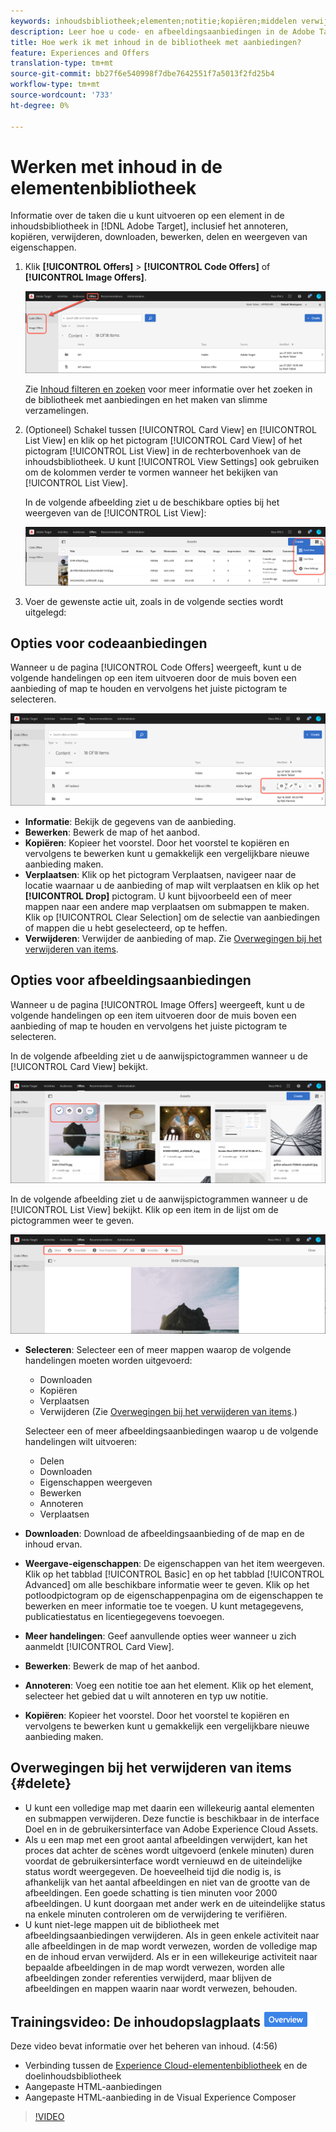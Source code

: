 ```yaml
---
keywords: inhoudsbibliotheek;elementen;notitie;kopiëren;middelen verwijderen;element downloaden;inhoud bewerken;kaart delen;eigenschappen van inhoud weergeven
description: Leer hoe u code- en afbeeldingsaanbiedingen in de Adobe Target Offers-bibliotheek beheert. Leer hoe u de details van een aanbieding kunt weergeven en hoe u aanbiedingen kunt bewerken, kopiëren, verplaatsen of verwijderen.
title: Hoe werk ik met inhoud in de bibliotheek met aanbiedingen?
feature: Experiences and Offers
translation-type: tm+mt
source-git-commit: bb27f6e540998f7dbe7642551f7a5013f2fd25b4
workflow-type: tm+mt
source-wordcount: '733'
ht-degree: 0%

---
```



# Werken met inhoud in de elementenbibliotheek

Informatie over de taken die u kunt uitvoeren op een element in de inhoudsbibliotheek in [!DNL Adobe Target], inclusief het annoteren, kopiëren, verwijderen, downloaden, bewerken, delen en weergeven van eigenschappen.

1. Klik **[!UICONTROL Offers]** > **[!UICONTROL Code Offers]** of **[!UICONTROL Image Offers]**.

   ![Tabbladen Codeaanbiedingen en Afbeeldingsaanbiedingen](/help/c-experiences/c-manage-content/assets/offers-both.png)

   Zie [Inhoud filteren en zoeken](/help/c-experiences/c-manage-content/filter-and-search-content.md#concept_3B59B8F025BF4CEA82ECC5199D365276) voor meer informatie over het zoeken in de bibliotheek met aanbiedingen en het maken van slimme verzamelingen.

1. (Optioneel) Schakel tussen [!UICONTROL Card View] en [!UICONTROL List View] en klik op het pictogram [!UICONTROL Card View] of het pictogram [!UICONTROL List View] in de rechterbovenhoek van de inhoudsbibliotheek. U kunt [!UICONTROL View Settings] ook gebruiken om de kolommen verder te vormen wanneer het bekijken van [!UICONTROL List View].

   In de volgende afbeelding ziet u de beschikbare opties bij het weergeven van de [!UICONTROL List View]:

   ![Opties voor lijstweergave](/help/c-experiences/c-manage-content/assets/view-settings-options.png)

1. Voer de gewenste actie uit, zoals in de volgende secties wordt uitgelegd:

## Opties voor codeaanbiedingen

Wanneer u de pagina [!UICONTROL Code Offers] weergeeft, kunt u de volgende handelingen op een item uitvoeren door de muis boven een aanbieding of map te houden en vervolgens het juiste pictogram te selecteren.

![Pictogrammen boven op het tabblad Codeaanbiedingen](/help/c-experiences/c-manage-content/assets/code-offers-hover-icons.png)

* **Informatie**: Bekijk de gegevens van de aanbieding.
* **Bewerken**: Bewerk de map of het aanbod.
* **Kopiëren**: Kopieer het voorstel. Door het voorstel te kopiëren en vervolgens te bewerken kunt u gemakkelijk een vergelijkbare nieuwe aanbieding maken.
* **Verplaatsen**: Klik op het pictogram Verplaatsen, navigeer naar de locatie waarnaar u de aanbieding of map wilt verplaatsen en klik op het  **[!UICONTROL Drop]** pictogram. U kunt bijvoorbeeld een of meer mappen naar een andere map verplaatsen om submappen te maken. Klik op [!UICONTROL Clear Selection] om de selectie van aanbiedingen of mappen die u hebt geselecteerd, op te heffen.
* **Verwijderen**: Verwijder de aanbieding of map. Zie [Overwegingen bij het verwijderen van items](#delete).

## Opties voor afbeeldingsaanbiedingen

Wanneer u de pagina [!UICONTROL Image Offers] weergeeft, kunt u de volgende handelingen op een item uitvoeren door de muis boven een aanbieding of map te houden en vervolgens het juiste pictogram te selecteren.

In de volgende afbeelding ziet u de aanwijspictogrammen wanneer u de [!UICONTROL Card View] bekijkt.

![Houd pictogrammen boven op het tabblad Afbeeldingsaanbiedingen in de Kaartweergave](/help/c-experiences/c-manage-content/assets/image-offers-hover-icons.png)

In de volgende afbeelding ziet u de aanwijspictogrammen wanneer u de [!UICONTROL List View] bekijkt. Klik op een item in de lijst om de pictogrammen weer te geven.

![Pictogrammen in de lijstweergave op het tabblad Afbeeldingsaanbiedingen](/help/c-experiences/c-manage-content/assets/list-view-hover.png)

* **Selecteren**: Selecteer een of meer mappen waarop de volgende handelingen moeten worden uitgevoerd:

   * Downloaden
   * Kopiëren
   * Verplaatsen
   * Verwijderen (Zie [Overwegingen bij het verwijderen van items](#delete).)

   Selecteer een of meer afbeeldingsaanbiedingen waarop u de volgende handelingen wilt uitvoeren:

   * Delen
   * Downloaden
   * Eigenschappen weergeven
   * Bewerken
   * Annoteren
   * Verplaatsen


* **Downloaden**: Download de afbeeldingsaanbieding of de map en de inhoud ervan.
* **Weergave-eigenschappen**: De eigenschappen van het item weergeven. Klik op het tabblad [!UICONTROL Basic] en op het tabblad [!UICONTROL Advanced] om alle beschikbare informatie weer te geven. Klik op het potloodpictogram op de eigenschappenpagina om de eigenschappen te bewerken en meer informatie toe te voegen. U kunt metagegevens, publicatiestatus en licentiegegevens toevoegen.
* **Meer handelingen**: Geef aanvullende opties weer wanneer u zich aanmeldt  [!UICONTROL Card View].
* **Bewerken**: Bewerk de map of het aanbod.
* **Annoteren**: Voeg een notitie toe aan het element. Klik op het element, selecteer het gebied dat u wilt annoteren en typ uw notitie.
* **Kopiëren**: Kopieer het voorstel. Door het voorstel te kopiëren en vervolgens te bewerken kunt u gemakkelijk een vergelijkbare nieuwe aanbieding maken.

## Overwegingen bij het verwijderen van items {#delete}

* U kunt een volledige map met daarin een willekeurig aantal elementen en submappen verwijderen. Deze functie is beschikbaar in de interface Doel en in de gebruikersinterface van Adobe Experience Cloud Assets.
* Als u een map met een groot aantal afbeeldingen verwijdert, kan het proces dat achter de scènes wordt uitgevoerd (enkele minuten) duren voordat de gebruikersinterface wordt vernieuwd en de uiteindelijke status wordt weergegeven. De hoeveelheid tijd die nodig is, is afhankelijk van het aantal afbeeldingen en niet van de grootte van de afbeeldingen. Een goede schatting is tien minuten voor 2000 afbeeldingen. U kunt doorgaan met ander werk en de uiteindelijke status na enkele minuten controleren om de verwijdering te verifiëren.
* U kunt niet-lege mappen uit de bibliotheek met afbeeldingsaanbiedingen verwijderen. Als in geen enkele activiteit naar alle afbeeldingen in de map wordt verwezen, worden de volledige map en de inhoud ervan verwijderd. Als er in een willekeurige activiteit naar bepaalde afbeeldingen in de map wordt verwezen, worden alle afbeeldingen zonder referenties verwijderd, maar blijven de afbeeldingen en mappen waarin naar wordt verwezen, behouden.

## Trainingsvideo: De inhoudopslagplaats ![Overzichtsbadge](/help/assets/overview.png)

Deze video bevat informatie over het beheren van inhoud. (4:56)

* Verbinding tussen de [Experience Cloud-elementenbibliotheek](https://experienceleague.adobe.com/docs/core-services/interface/assets/creative-cloud.html) en de doelinhoudsbibliotheek
* Aangepaste HTML-aanbiedingen
* Aangepaste HTML-aanbieding in de Visual Experience Composer

>[!VIDEO](https://video.tv.adobe.com/v/17387)